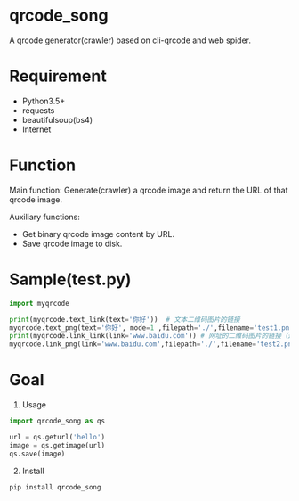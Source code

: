 # qrcode_song
A qrcode generator(crawler) based on cli-qrcode and web spider.

# Requirement
* Python3.5+
* requests
* beautifulsoup(bs4)
* Internet

# Function
Main function: Generate(crawler) a qrcode image and return the URL of that qrcode image.

Auxiliary functions:
* Get binary qrcode image content by URL.
* Save qrcode image to disk.

# Sample(test.py)
```Python
import myqrcode

print(myqrcode.text_link(text='你好'))  # 文本二维码图片的链接
myqrcode.text_png(text='你好', mode=1 ,filepath='./',filename='test1.png')  # 二维码图片保存到本地，mode调整美化模式
print(myqrcode.link_link(link='www.baidu.com')) # 网址的二维码图片的链接（这里不要加http://或者https://）
myqrcode.link_png(link='www.baidu.com',filepath='./',filename='test2.png') # 实际上函数还会返回图片的二进制存储
```

# Goal
1. Usage
```Python
import qrcode_song as qs

url = qs.geturl('hello')
image = qs.getimage(url)
qs.save(image)
```
2. Install
```
pip install qrcode_song
```